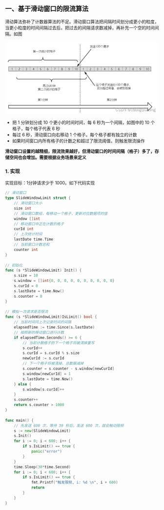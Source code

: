 ## 一、基于滑动窗口的限流算法

滑动算法弥补了计数器算法的不足。滑动窗口算法把间隔时间划分成更小的粒度，当更小粒度的时间间隔过去后，把过去的间隔请求数减掉，再补充一个空的时间间隔。如图

![](./image/滑动窗口限流.png)

- 把 1 分钟划分成 10 个更小的时间时间，每 6 秒为一个间隔，如图中的 10 个格子，每个格子代表 6 秒
- 每过 6 秒，滑动窗口向右移动 1 个格子。每个格子都有独立的计数
- 如果时间窗口内所有格子的计数之和超过了限流阈值，则触发限流操作

**滑动窗口设置的越精细，限流效果越好，但滑动窗口的时间间隔（格子）多了，存储空间也会增加。需要根据业务场景来定义**

### 1. 实现

实现目标：1分钟请求少于 1000。如下代码实现

```go
// 滑动窗口
type SlideWindowLimit struct {
    // 滑动窗口大小
    size int
    // 滑动窗口数组，每移动一个格子，更新对应数据项的值
    window []int
    // 移动窗口中正在计数的格子
    curId int
    // 上次统计时间
    lastDate time.Time
    // 当前窗口计数总和
    counter int
}

// 初始化
func (s *SlideWindowLimit) Init() {
    s.size = 10
    s.window = []int{0, 0, 0, 0, 0, 0, 0, 0, 0, 0}
    s.curId = 0
    s.lastDate = time.Now()
    s.counter = 0
}

// 模拟一次请求是否限流
func (s *SlideWindowLimit)IsLimit() bool {
    // 当前时间同上次记录时间的间隔
    elapsedTime := time.Since(s.lastDate)
    // 按照新的移动窗口进行计数
    if elapsedTime.Seconds() >= 6 {
        // 当前计数格子的下一个格子将被清掉重写
        s.curId++
        s.curId = s.curId % s.size
        newCurId := s.curId
        // 下一个格子将被清掉，总数据减掉
        s.counter = s.counter - s.window[newCurId]
        s.window[newCurId] = 1
        s.lastDate = time.Now()
    } else {
        s.window[s.curId]++
    }
    s.counter++
    return s.counter > 1000
}

func main() {
    // 先发送 600 次，等待 30 秒后，发送 600 次，就会触动限频
    s := new(SlideWindowLimit)
    s.Init()
    for i := 0; i < 600; i++ {
        if s.IsLimit() == true {
            panic("error")
        }
    }
    time.Sleep(30*time.Second)
    for i := 0; i < 600; i++ {
        if s.IsLimit() == true {
            fmt.Printf("触发限频, i: %d \n", i + 600)
            return
        }
    }
}
```

